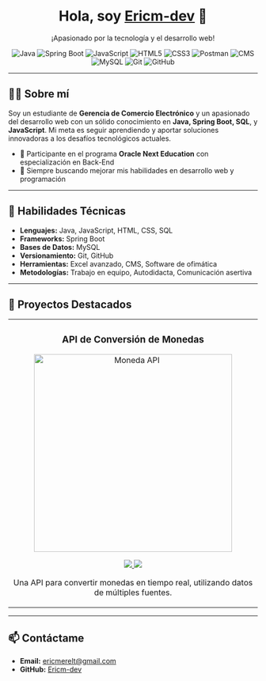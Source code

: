 <div align="center">
  <h1>Hola, soy <a href="https://github.com/Ericm-dev">Ericm-dev</a> 👋</h1>
  <p>¡Apasionado por la tecnología y el desarrollo web!</p>
</div>

<p align="center">
  <img src="https://img.shields.io/badge/Java-ED8B00?style=for-the-badge&logo=java&logoColor=white" alt="Java">
  <img src="https://img.shields.io/badge/Spring%20Boot-6DB33F?style=for-the-badge&logo=springboot&logoColor=white" alt="Spring Boot">
  <img src="https://img.shields.io/badge/JavaScript-F7DF1E?style=for-the-badge&logo=javascript&logoColor=black" alt="JavaScript">
  <img src="https://img.shields.io/badge/HTML5-E34F26?style=for-the-badge&logo=html5&logoColor=white" alt="HTML5">
  <img src="https://img.shields.io/badge/CSS3-1572B6?style=for-the-badge&logo=css3&logoColor=white" alt="CSS3">
  <img src="https://img.shields.io/badge/Postman-FF6C37?style=for-the-badge&logo=postman&logoColor=white" alt="Postman">
  <img src="https://img.shields.io/badge/CMS-35495E?style=for-the-badge&logo=cms&logoColor=white" alt="CMS">
  <img src="https://img.shields.io/badge/MySQL-4479A1?style=for-the-badge&logo=mysql&logoColor=white" alt="MySQL">
  <img src="https://img.shields.io/badge/Git-F05032?style=for-the-badge&logo=git&logoColor=white" alt="Git">
  <img src="https://img.shields.io/badge/GitHub-181717?style=for-the-badge&logo=github&logoColor=white" alt="GitHub">
</p>

---

## 👨‍💻 Sobre mí

Soy un estudiante de **Gerencia de Comercio Electrónico** y un apasionado del desarrollo web con un sólido conocimiento en **Java, Spring Boot, SQL**, y **JavaScript**. Mi meta es seguir aprendiendo y aportar soluciones innovadoras a los desafíos tecnológicos actuales.

- 🌟 Participante en el programa **Oracle Next Education** con especialización en Back-End
- 🚀 Siempre buscando mejorar mis habilidades en desarrollo web y programación

---

## 🔧 Habilidades Técnicas

- **Lenguajes:** Java, JavaScript, HTML, CSS, SQL
- **Frameworks:** Spring Boot
- **Bases de Datos:** MySQL
- **Versionamiento:** Git, GitHub
- **Herramientas:** Excel avanzado, CMS, Software de ofimática
- **Metodologías:** Trabajo en equipo, Autodidacta, Comunicación asertiva

---

## 🌟 Proyectos Destacados

<table>
  <tr>
    <td width="50%">
      <h3 align="center">API de Conversión de Monedas</h3>
      <div align="center">
        <a href="https://github.com/Ericm-dev/moneda-api" target="_blank"><img src="" width="400" alt="Moneda API"></a>
        <p>
          <a href="https://github.com/Ericm-dev/moneda-api" target="_blank">
            <img src="https://img.shields.io/badge/Java-SpringBoot-brightgreen">
          </a>
          <a href="https://github.com/Ericm-dev/moneda-api" target="_blank">
            <img src="https://img.shields.io/badge/SQL-MySQL-orange">
          </a>
        </p>
        <p>Una API para convertir monedas en tiempo real, utilizando datos de múltiples fuentes.</p>
      </div>                                                                              
    </td>
  </tr>
</table>

---

## 📫 Contáctame

- **Email:** [ericmerelt@gmail.com](mailto:ericmerelt@gmail.com)
- **GitHub:** [Ericm-dev](https://github.com/Ericm-dev)

<!--<div align="center">
  <img src="https://visitor-badge.glitch.me/badge?page_id=Ericm-dev" alt="Visitas del perfil">
</div> -->
